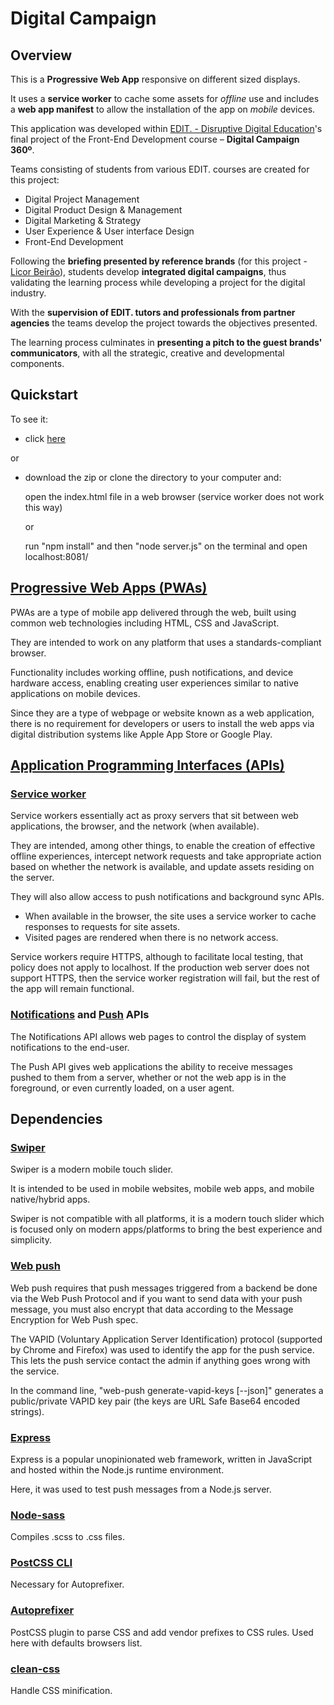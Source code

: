 # Digital Campaign

## Overview

This is a **Progressive Web App** responsive on different sized displays.

It uses a **service worker** to cache some assets for _offline_ use and includes a **web app manifest** to allow the installation of the app on _mobile_ devices.

This application was developed within [EDIT. - Disruptive Digital Education](https://edit.com.pt/)'s final project of the Front-End Development course – **Digital Campaign 360º**.

Teams consisting of students from various EDIT. courses are created for this project:

- Digital Project Management
- Digital Product Design & Management
- Digital Marketing & Strategy
- User Experience & User interface Design
- Front-End Development

Following the **briefing presented by reference brands** (for this project - [Licor Beirão](https://www.licorbeirao.com/)), students develop **integrated digital campaigns**, thus validating the learning process while developing a project for the digital industry.

With the **supervision of EDIT. tutors and professionals from partner agencies** the teams develop the project towards the objectives presented.

The learning process culminates in **presenting a pitch to the guest brands' communicators**, with all the strategic, creative and developmental components.

## Quickstart

To see it:

- click [here](https://patriciarrsilva.github.io/digital-campaign/)

or

- download the zip or clone the directory to your computer and:

  open the index.html file in a web browser (service worker does not work this way)

  or

  run "npm install" and then "node server.js" on the terminal and open localhost:8081/

## [Progressive Web Apps (PWAs)](https://en.wikipedia.org/wiki/Progressive_web_applications)

PWAs are a type of mobile app delivered through the web, built using common web technologies including HTML, CSS and JavaScript.

They are intended to work on any platform that uses a standards-compliant browser.

Functionality includes working offline, push notifications, and device hardware access, enabling creating user experiences similar to native applications on mobile devices.

Since they are a type of webpage or website known as a web application, there is no requirement for developers or users to install the web apps via digital distribution systems like Apple App Store or Google Play.

## [Application Programming Interfaces (APIs)](https://en.wikipedia.org/wiki/Web_API)

### [Service worker](https://developer.mozilla.org/en-US/docs/Web/API/Service_Worker_API)

Service workers essentially act as proxy servers that sit between web applications, the browser, and the network (when available).

They are intended, among other things, to enable the creation of effective offline experiences, intercept network requests and take appropriate action based on whether the network is available, and update assets residing on the server.

They will also allow access to push notifications and background sync APIs.

- When available in the browser, the site uses a service worker to cache responses to requests for site assets.
- Visited pages are rendered when there is no network access.

Service workers require HTTPS, although to facilitate local testing, that policy does not apply to localhost. If the production web server does not support HTTPS, then the service worker registration will fail, but the rest of the app will remain functional.

### [Notifications](https://developer.mozilla.org/en-US/docs/Web/API/Notifications_API) and [Push](https://developer.mozilla.org/en-US/docs/Web/API/Push_API) APIs

The Notifications API allows web pages to control the display of system notifications to the end-user.

The Push API gives web applications the ability to receive messages pushed to them from a server, whether or not the web app is in the foreground, or even currently loaded, on a user agent.

## Dependencies

### [Swiper](https://idangero.us/swiper/)

Swiper is a modern mobile touch slider.

It is intended to be used in mobile websites, mobile web apps, and mobile native/hybrid apps.

Swiper is not compatible with all platforms, it is a modern touch slider which is focused only on modern apps/platforms to bring the best experience and simplicity.

### [Web push](https://github.com/web-push-libs/web-push)

Web push requires that push messages triggered from a backend be done via the Web Push Protocol and if you want to send data with your push message, you must also encrypt that data according to the Message Encryption for Web Push spec.

The VAPID (Voluntary Application Server Identification) protocol (supported by Chrome and Firefox) was used to identify the app for the push service. This lets the push service contact the admin if anything goes wrong with the service.

In the command line, "web-push generate-vapid-keys [--json]" generates a public/private VAPID key pair (the keys are URL Safe Base64 encoded strings).

### [Express](https://expressjs.com/)

Express is a popular unopinionated web framework, written in JavaScript and hosted within the Node.js runtime environment.

Here, it was used to test push messages from a Node.js server.

### [Node-sass](https://github.com/sass/node-sass)

Compiles .scss to .css files.

### [PostCSS CLI](https://github.com/postcss/postcss-cli)

Necessary for Autoprefixer.

### [Autoprefixer](https://github.com/postcss/autoprefixer)

PostCSS plugin to parse CSS and add vendor prefixes to CSS rules. Used here with defaults browsers list.

### [clean-css](https://github.com/jakubpawlowicz/clean-css-cli)

Handle CSS minification.
